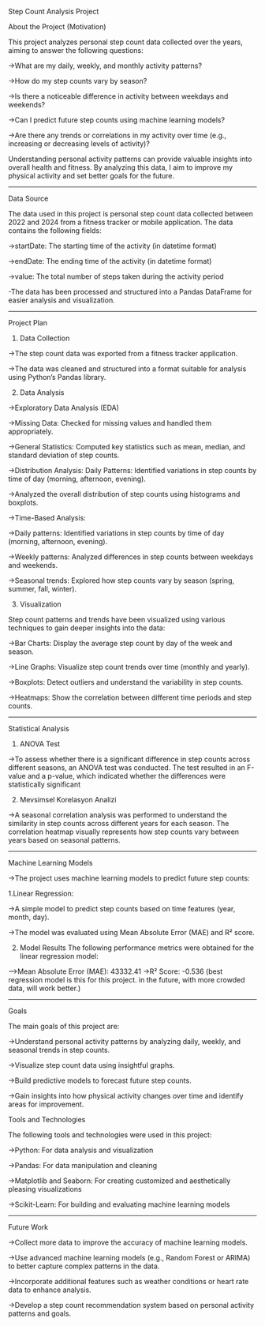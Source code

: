 Step Count Analysis Project



About the Project (Motivation)


This project analyzes personal step count data collected over the years, aiming to answer the following questions:

->What are my daily, weekly, and monthly activity patterns?

->How do my step counts vary by season?

->Is there a noticeable difference in activity between weekdays and weekends?

->Can I predict future step counts using machine learning models?

->Are there any trends or correlations in my activity over time (e.g., increasing or decreasing levels of activity)?

Understanding personal activity patterns can provide valuable insights into overall health and fitness. By analyzing this data, I aim to improve my physical activity and set better goals for the future.

--------------------------------------------------------------------------------------------------------------------------
Data Source

The data used in this project is personal step count data collected between 2022 and 2024 from a fitness tracker or mobile application. The data contains the following fields:

->startDate: The starting time of the activity (in datetime format)

->endDate: The ending time of the activity (in datetime format)

->value: The total number of steps taken during the activity period

-The data has been processed and structured into a Pandas DataFrame for easier analysis and visualization.

--------------------------------------------------------------------------------------------------------------------------

Project Plan
1. Data Collection
   
->The step count data was exported from a fitness tracker application.

->The data was cleaned and structured into a format suitable for analysis using Python’s Pandas library.

2. Data Analysis

->Exploratory Data Analysis (EDA)

->Missing Data: Checked for missing values and handled them appropriately.

->General Statistics: Computed key statistics such as mean, median, and standard deviation of step counts.

->Distribution Analysis: Daily Patterns: Identified variations in step counts by time of day (morning, afternoon, evening).

->Analyzed the overall distribution of step counts using histograms and boxplots.

->Time-Based Analysis:

->Daily patterns: Identified variations in step counts by time of day (morning, afternoon, evening).

->Weekly patterns: Analyzed differences in step counts between weekdays and weekends.

->Seasonal trends: Explored how step counts vary by season (spring, summer, fall, winter).

3. Visualization
   
Step count patterns and trends have been visualized using various techniques to gain deeper insights into the data:

->Bar Charts: Display the average step count by day of the week and season.

->Line Graphs: Visualize step count trends over time (monthly and yearly).

->Boxplots: Detect outliers and understand the variability in step counts.

->Heatmaps: Show the correlation between different time periods and step counts.


----------------------------------------------------------------------------------------------------------------------

Statistical Analysis

1. ANOVA Test

->To assess whether there is a significant difference in step counts across different seasons, an ANOVA test was conducted. The test resulted in an F-value and a p-value, which indicated whether the differences were statistically significant

2. Mevsimsel Korelasyon Analizi
   
->A seasonal correlation analysis was performed to understand the similarity in step counts across different years for each season. The correlation heatmap visually represents how step counts vary between years based on seasonal patterns.

----------------------------------------------------------------------------------------------------------------------


Machine Learning Models

->The project uses machine learning models to predict future step counts:

1.Linear Regression:

->A simple model to predict step counts based on time features (year, month, day).

->The model was evaluated using Mean Absolute Error (MAE) and R² score.

2. Model Results
The following performance metrics were obtained for the linear regression model:

-->Mean Absolute Error (MAE): 43332.41
->R² Score: -0.536
(best regression model is this for this project. in the future, with more crowded data, will work better.)

----------------------------------------------------------------------------------------------------------------------

Goals

The main goals of this project are:

->Understand personal activity patterns by analyzing daily, weekly, and seasonal trends in step counts.

->Visualize step count data using insightful graphs.

->Build predictive models to forecast future step counts.

->Gain insights into how physical activity changes over time and identify areas for improvement.

Tools and Technologies

The following tools and technologies were used in this project:

->Python: For data analysis and visualization

->Pandas: For data manipulation and cleaning

->Matplotlib and Seaborn: For creating customized and aesthetically pleasing visualizations

->Scikit-Learn: For building and evaluating machine learning models

--------------------------------------------------------------------------------------------------------------------------

Future Work

->Collect more data to improve the accuracy of machine learning models.

->Use advanced machine learning models (e.g., Random Forest or ARIMA) to better capture complex patterns in the data.

->Incorporate additional features such as weather conditions or heart rate data to enhance analysis.

->Develop a step count recommendation system based on personal activity patterns and goals.
